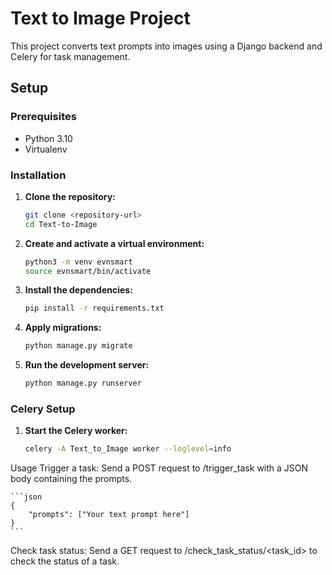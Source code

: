 # Text to Image Project

This project converts text prompts into images using a Django backend and Celery for task management.

## Setup
### Prerequisites

- Python 3.10
- Virtualenv

### Installation

1. **Clone the repository:**

    ```sh
    git clone <repository-url>
    cd Text-to-Image
    ```

2. **Create and activate a virtual environment:**

    ```sh
    python3 -m venv evnsmart
    source evnsmart/bin/activate
    ```

3. **Install the dependencies:**

    ```sh
    pip install -r requirements.txt
    ```

4. **Apply migrations:**

    ```sh
    python manage.py migrate
    ```

5. **Run the development server:**

    ```sh
    python manage.py runserver
    ```

### Celery Setup

1. **Start the Celery worker:**

    ```sh
    celery -A Text_to_Image worker --loglevel=info
    ```

Usage
Trigger a task:
Send a POST request to /trigger_task with a JSON body containing the prompts.

    ```json
    {
        "prompts": ["Your text prompt here"]
    }
    ```

Check task status:
Send a GET request to /check_task_status/<task_id> to check the status of a task.
